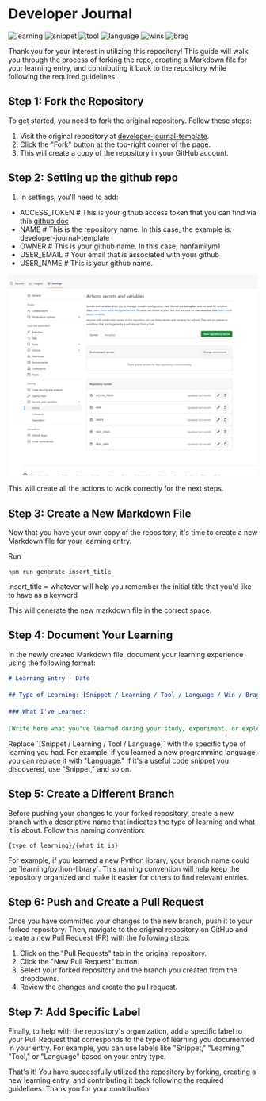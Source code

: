 # Developer Journal

![learning](https://img.shields.io/badge/learning-0-052F5F)
![snippet](https://img.shields.io/badge/snippet-0-005377)
![tool](https://img.shields.io/badge/tool-0-06A77D)
![language](https://img.shields.io/badge/language-0-D5C67A)
![wins](https://img.shields.io/badge/wins-0-F1A208)
![brag](https://img.shields.io/badge/brag-0-ECFEAA)

Thank you for your interest in utilizing this repository! This guide will walk you through the process of forking the repo, creating a Markdown file for your learning entry, and contributing it back to the repository while following the required guidelines.

## Step 1: Fork the Repository

To get started, you need to fork the original repository. Follow these steps:

1. Visit the original repository at [developer-journal-template](https://github.com/hanfamilym1/developer-journal-template).
2. Click the "Fork" button at the top-right corner of the page.
3. This will create a copy of the repository in your GitHub account.

## Step 2: Setting up the github repo

1. In settings, you'll need to add:

- ACCESS_TOKEN # This is your github access token that you can find via this [github doc](https://docs.github.com/en/enterprise-server@3.6/authentication/keeping-your-account-and-data-secure/managing-your-personal-access-tokens)
- NAME # This is the repository name. In this case, the example is: developer-journal-template
- OWNER # This is your github name. In this case, hanfamilym1
- USER_EMAIL # Your email that is associated with your github
- USER_NAME # This is your github name.

![images](./images/secrets.jpg)

This will create all the actions to work correctly for the next steps.

## Step 3: Create a New Markdown File

Now that you have your own copy of the repository, it's time to create a new Markdown file for your learning entry.

Run

```
npm run generate insert_title
```

insert_title = whatever will help you remember the initial title that you'd like to have as a keyword

This will generate the new markdown file in the correct space.

## Step 4: Document Your Learning

In the newly created Markdown file, document your learning experience using the following format:

```markdown
# Learning Entry - Date

## Type of Learning: [Snippet / Learning / Tool / Language / Win / Bragging]

### What I've Learned:

[Write here what you've learned during your study, experiment, or exploration. Be as detailed and informative as possible.]
```

Replace \`[Snippet / Learning / Tool / Language]\` with the specific type of learning you had. For example, if you learned a new programming language, you can replace it with "Language." If it's a useful code snippet you discovered, use "Snippet," and so on.

## Step 5: Create a Different Branch

Before pushing your changes to your forked repository, create a new branch with a descriptive name that indicates the type of learning and what it is about. Follow this naming convention:

```
{type of learning}/{what it is}
```

For example, if you learned a new Python library, your branch name could be \`learning/python-library\`. This naming convention will help keep the repository organized and make it easier for others to find relevant entries.

## Step 6: Push and Create a Pull Request

Once you have committed your changes to the new branch, push it to your forked repository. Then, navigate to the original repository on GitHub and create a new Pull Request (PR) with the following steps:

1. Click on the "Pull Requests" tab in the original repository.
2. Click the "New Pull Request" button.
3. Select your forked repository and the branch you created from the dropdowns.
4. Review the changes and create the pull request.

## Step 7: Add Specific Label

Finally, to help with the repository's organization, add a specific label to your Pull Request that corresponds to the type of learning you documented in your entry. For example, you can use labels like "Snippet," "Learning," "Tool," or "Language" based on your entry type.

That's it! You have successfully utilized the repository by forking, creating a new learning entry, and contributing it back following the required guidelines. Thank you for your contribution!
